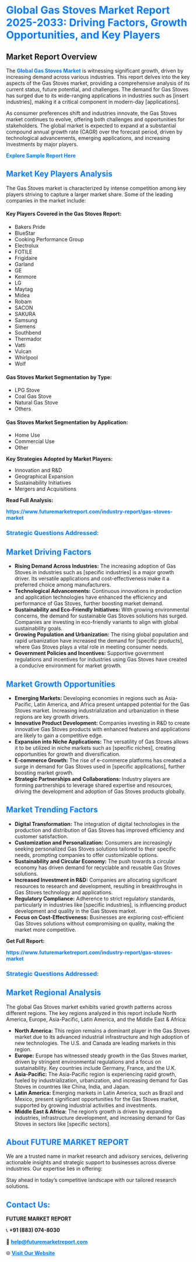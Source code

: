 <h1 style="color: #007BFF;">Global Gas Stoves Market Report 2025-2033: Driving Factors, Growth Opportunities, and Key Players</h1>

<section id="overview">
<h2>Market Report Overview</h2>
<p>The <a href="https://www.futuremarketreport.com/industry-report/gas-stoves-market" style="color: #007BFF; text-decoration: none;"><strong>Global Gas Stoves Market</strong></a> is witnessing significant growth, driven by increasing demand across various industries. This report delves into the key aspects of the Gas Stoves market, providing a comprehensive analysis of its current status, future potential, and challenges. The demand for Gas Stoves has surged due to its wide-ranging applications in industries such as [insert industries], making it a critical component in modern-day [applications].</p>
<p>As consumer preferences shift and industries innovate, the Gas Stoves market continues to evolve, offering both challenges and opportunities for stakeholders. The global market is expected to expand at a substantial compound annual growth rate (CAGR) over the forecast period, driven by technological advancements, emerging applications, and increasing investments by major players.</p>
</section>

<section id="overview">
<p><a href="https://www.futuremarketreport.com/request-sample/reportId=58808" style="color: #007BFF; text-decoration: none;"><strong>Explore Sample Report Here</strong></a></p>
</section>

<section id="key-players">
<h2 style="color: #007BFF;">Market Key Players Analysis</h2>
<p>The Gas Stoves market is characterized by intense competition among key players striving to capture a larger market share. Some of the leading companies in the market include:</p>
<h4>Key Players Covered in the Gas Stoves Report:</h4>
<ul><li>Bakers Pride</li><li>BlueStar</li><li>Cooking Performance Group</li><li>Electrolux</li><li>FOTILE</li><li>Frigidaire</li><li>Garland</li><li>GE</li><li>Kenmore</li><li>LG</li><li>Maytag</li><li>Midea</li><li>Robam</li><li>SACON</li><li>SAKURA</li><li>Samsung</li><li>Siemens</li><li>Southbend</li><li>Thermador</li><li>Vatti</li><li>Vulcan</li><li>Whirlpool</li><li>Wolf</li></ul>
<h4>Gas Stoves Market Segmentation by Type:</h4>
<ul><li>LPG Stove</li><li>Coal Gas Stove</li><li>Natural Gas Stove</li><li>Others</li></ul>

<h4>Gas Stoves Market Segmentation by Application:</h4>
<ul><li>Home Use</li><li>Commercial Use</li><li>Other</li></ul>
<p><strong>Key Strategies Adopted by Market Players:</strong></p>
<ul>
<li>Innovation and R&D</li>
<li>Geographical Expansion</li>
<li>Sustainability Initiatives</li>
<li>Mergers and Acquisitions</li>
</ul>
</section>

<section>
<p><strong>Read Full Analysis: </strong></p><a href="https://www.futuremarketreport.com/industry-report/gas-stoves-market" style="color: #007BFF; text-decoration: none;"><strong>https://www.futuremarketreport.com/industry-report/gas-stoves-market</strong></a>
<h3 style="color: #007BFF;">Strategic Questions Addressed:</h3>
</section>

<section id="driving-factors">
<h2 style="color: #007BFF;">Market Driving Factors</h2>
<ul>
<li><strong>Rising Demand Across Industries:</strong> The increasing adoption of Gas Stoves in industries such as [specific industries] is a major growth driver. Its versatile applications and cost-effectiveness make it a preferred choice among manufacturers.</li>
<li><strong>Technological Advancements:</strong> Continuous innovations in production and application technologies have enhanced the efficiency and performance of Gas Stoves, further boosting market demand.</li>
<li><strong>Sustainability and Eco-Friendly Initiatives:</strong> With growing environmental concerns, the demand for sustainable Gas Stoves solutions has surged. Companies are investing in eco-friendly variants to align with global sustainability goals.</li>
<li><strong>Growing Population and Urbanization:</strong> The rising global population and rapid urbanization have increased the demand for [specific products], where Gas Stoves plays a vital role in meeting consumer needs.</li>
<li><strong>Government Policies and Incentives:</strong> Supportive government regulations and incentives for industries using Gas Stoves have created a conducive environment for market growth.</li>
</ul>
</section>

<section id="growth-opportunities">
<h2 style="color: #007BFF;">Market Growth Opportunities</h2>
<ul>
<li><strong>Emerging Markets:</strong> Developing economies in regions such as Asia-Pacific, Latin America, and Africa present untapped potential for the Gas Stoves market. Increasing industrialization and urbanization in these regions are key growth drivers.</li>
<li><strong>Innovative Product Development:</strong> Companies investing in R&D to create innovative Gas Stoves products with enhanced features and applications are likely to gain a competitive edge.</li>
<li><strong>Expansion into Niche Applications:</strong> The versatility of Gas Stoves allows it to be utilized in niche markets such as [specific niches], creating opportunities for growth and diversification.</li>
<li><strong>E-commerce Growth:</strong> The rise of e-commerce platforms has created a surge in demand for Gas Stoves used in [specific applications], further boosting market growth.</li>
<li><strong>Strategic Partnerships and Collaborations:</strong> Industry players are forming partnerships to leverage shared expertise and resources, driving the development and adoption of Gas Stoves products globally.</li>
</ul>
</section>

<section id="trending-factors">
<h2 style="color: #007BFF;">Market Trending Factors</h2>
<ul>
<li><strong>Digital Transformation:</strong> The integration of digital technologies in the production and distribution of Gas Stoves has improved efficiency and customer satisfaction.</li>
<li><strong>Customization and Personalization:</strong> Consumers are increasingly seeking personalized Gas Stoves solutions tailored to their specific needs, prompting companies to offer customizable options.</li>
<li><strong>Sustainability and Circular Economy:</strong> The push towards a circular economy has driven demand for recyclable and reusable Gas Stoves solutions.</li>
<li><strong>Increased Investment in R&D:</strong> Companies are allocating significant resources to research and development, resulting in breakthroughs in Gas Stoves technology and applications.</li>
<li><strong>Regulatory Compliance:</strong> Adherence to strict regulatory standards, particularly in industries like [specific industries], is influencing product development and quality in the Gas Stoves market.</li>
<li><strong>Focus on Cost-Effectiveness:</strong> Businesses are exploring cost-efficient Gas Stoves solutions without compromising on quality, making the market more competitive.</li>
</ul>
</section>

<section>
<p><strong>Get Full Report: </strong></p><a href="https://www.futuremarketreport.com/industry-report/gas-stoves-market" style="color: #007BFF; text-decoration: none;"><strong>https://www.futuremarketreport.com/industry-report/gas-stoves-market</strong></a>
<h3 style="color: #007BFF;">Strategic Questions Addressed:</h3>
</section>


<section id="regional-analysis">
<h2 style="color: #007BFF;">Market Regional Analysis</h2>
<p>The global Gas Stoves market exhibits varied growth patterns across different regions. The key regions analyzed in this report include North America, Europe, Asia-Pacific, Latin America, and the Middle East & Africa:</p>
<ul>
<li><strong>North America:</strong> This region remains a dominant player in the Gas Stoves market due to its advanced industrial infrastructure and high adoption of new technologies. The U.S. and Canada are leading markets in this region.</li>
<li><strong>Europe:</strong> Europe has witnessed steady growth in the Gas Stoves market, driven by stringent environmental regulations and a focus on sustainability. Key countries include Germany, France, and the U.K.</li>
<li><strong>Asia-Pacific:</strong> The Asia-Pacific region is experiencing rapid growth, fueled by industrialization, urbanization, and increasing demand for Gas Stoves in countries like China, India, and Japan.</li>
<li><strong>Latin America:</strong> Emerging markets in Latin America, such as Brazil and Mexico, present significant opportunities for the Gas Stoves market, supported by growing industrial activities and investments.</li>
<li><strong>Middle East & Africa:</strong> The region’s growth is driven by expanding industries, infrastructure development, and increasing demand for Gas Stoves in sectors like [specific sectors].</li>
</ul>
</section>

<footer>
<h2 style="color: #007BFF;">About FUTURE MARKET REPORT</h2>
<p>We are a trusted name in market research and advisory services, delivering actionable insights and strategic support to businesses across diverse industries. Our expertise lies in offering:</p>

<p>Stay ahead in today’s competitive landscape with our tailored research solutions.</p>

<h2 style="color: #007BFF;">Contact Us:</h2>
<p><strong>FUTURE MARKET REPORT</strong></p>
<p>📞 <strong>+91 (883) 074-8030</strong></p>
<p>📧 <strong><a href="mailto:help@futuremarketreport.com" style="color: #007BFF;">help@futuremarketreport.com</a></strong></p>
<p>🌐 <strong><a href="https://www.futuremarketreport.com/" style="color: #007BFF;">Visit Our Website</a></strong></p>
</footer>